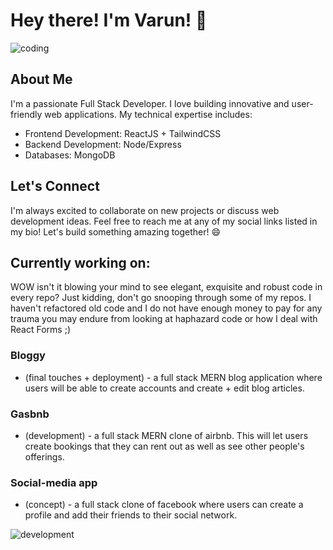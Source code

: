 # Hey there! I'm Varun! 👋

![coding](https://tenor.com/view/xero-code-code-xer0-code_xer0-code-xero-gif-24040429.gif)

## About Me
I'm a passionate Full Stack Developer. I love building innovative and user-friendly web applications. My technical expertise includes:

- Frontend Development: ReactJS + TailwindCSS
- Backend Development: Node/Express
- Databases: MongoDB

## Let's Connect
I'm always excited to collaborate on new projects or discuss web development ideas. Feel free to reach me at any of my social links listed in my bio!
Let's build something amazing together! 😄

## Currently working on:
WOW isn't it blowing your mind to see elegant, exquisite and robust code in every repo? Just kidding, don't go snooping through some of my repos. 
I haven't refactored old code and I do not have enough money to pay for any trauma you may endure from looking at haphazard code or how I deal with React Forms ;)

### Bloggy 
  - (final touches + deployment) - a full stack MERN blog application where users will be able to create accounts and create + edit blog articles.
### Gasbnb 
  - (development) - a full stack MERN clone of airbnb. This will let users create bookings that they can rent out as well as see other people's offerings.
### Social-media app 
  - (concept) - a full stack clone of facebook where users can create a profile and add their friends to their social network.

![development](https://tenor.com/view/coding-programming-pink-panther-when-you-delete-a-block-of-code-that-you-though-was-useless-gif-17338075.gif)

<!--
**DustyDogCodex/DustyDogCodex** is a ✨ _special_ ✨ repository because its `README.md` (this file) appears on your GitHub profile.

Here are some ideas to get you started:

- 🔭 I’m currently working on ...
- 🌱 I’m currently learning ...
- 👯 I’m looking to collaborate on ...
- 🤔 I’m looking for help with ...
- 💬 Ask me about ...
- 📫 How to reach me: ...
- 😄 Pronouns: ...
- ⚡ Fun fact: ...
-->
